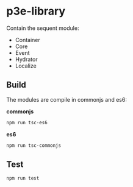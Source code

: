 # p3e-library

Contain the sequent module:

* Container
* Core
* Event
* Hydrator
* Localize

## Build

The modules are compile in commonjs and es6:

**commonjs**

``` bash
npm run tsc-es6
```

**es6**

``` bash
npm run tsc-commonjs
```


## Test

``` bash
npm run test
```